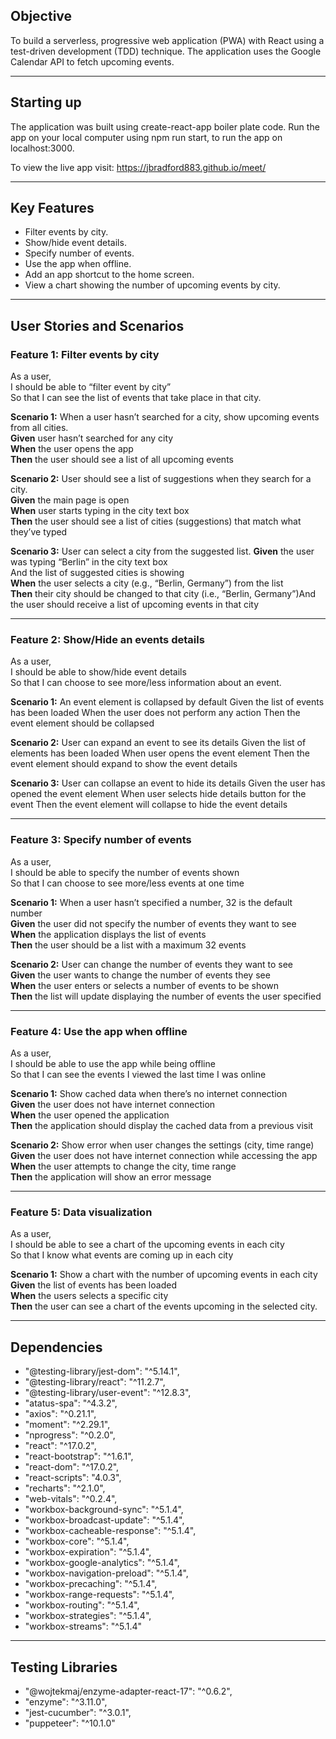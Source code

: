 ## **Objective**
To build a serverless, progressive web application (PWA) with React using a test-driven
development (TDD) technique. The application uses the Google Calendar API to fetch
upcoming events.

---

## **Starting up**

The application was built using create-react-app boiler plate code. Run the app on your local computer using npm run start, to run the app on localhost:3000.

To view the live app visit: https://jbradford883.github.io/meet/

---

## **Key Features**

- Filter events by city.
- Show/hide event details.
- Specify number of events.
- Use the app when offline.
- Add an app shortcut to the home screen.
- View a chart showing the number of upcoming events by city.

---

## **User Stories and Scenarios**


### **Feature 1: Filter events by city** 
As a user,  
I should be able to “filter event by city”  
So that I can see the list of events that take place in that city.

**Scenario 1:**  When a user hasn’t searched for a city, show upcoming events from all cities.  
**Given** user hasn’t searched for any city  
**When** the user opens the app  
**Then** the user should see a list of all upcoming events

**Scenario 2:**  User should see a list of suggestions when they search for a city.  
**Given** the main page is open  
**When** user starts typing in the city text box  
**Then** the user should see a list of cities (suggestions) that match what they’ve typed

**Scenario 3:**  User can select a city from the suggested list.
**Given** the user was typing “Berlin” in the city text box  
And the list of suggested cities is showing  
**When** the user selects a city (e.g., “Berlin, Germany”) from the list  
**Then** their city should be changed to that city (i.e., “Berlin, Germany”)And the user should receive a list of upcoming events in that city

---

### **Feature 2: Show/Hide an events details**

As a user,  
I should be able to show/hide event details  
So that I can choose to see more/less information about an event.

**Scenario 1:** An event element is collapsed by default
Given the list of events has been loaded
When the user does not perform any action
Then  the event element should be collapsed

**Scenario 2:** User can expand an event to see its details
Given the list of elements has been loaded
When user opens the event element
Then the event element should expand to show the event details

**Scenario 3:** User can collapse an event to hide its details
Given the user has opened the event element
When user selects hide details button for the event
Then the event element will collapse to hide the event details

---

### **Feature 3: Specify number of events**

As a user,  
I should be able to specify the number of events shown  
So that I can choose to see more/less events at one time

**Scenario 1:** When a user hasn’t specified a number, 32 is the default number  
**Given** the user did not specify the number of events they want to see  
**When** the application displays the list of events    
**Then** the user should be a list with a maximum 32 events  

**Scenario 2:** User can change the number of events they want to see  
**Given** the user wants to change the number of events they see  
**When** the user enters or selects a number of events to be shown  
**Then** the list will update displaying the number of events the user specified  

---

### **Feature 4: Use the app when offline**

As a user,  
I should be able to use the app while being offline  
So that I can see the events I viewed the last time I was online

**Scenario 1:** Show cached data when there’s no internet connection   
**Given** the user does not have internet connection    
**When** the user opened the application    
**Then** the application should display the cached data from a previous visit

**Scenario 2:** Show error when user changes the settings (city, time range)  
**Given** the user does not have internet connection while accessing the app  
**When** the user attempts to change the city, time range  
**Then** the application will show an error message

---


### **Feature 5: Data visualization**

As a user,  
I should be able to see a chart of the upcoming events in each city  
So that I know what events are coming up in each city

**Scenario 1:** Show a chart with the number of upcoming events in each city  
**Given** the list of events has been loaded  
**When** the users selects a specific city  
**Then** the user can see a chart of the events upcoming in the selected city.  

---

## **Dependencies**

- "@testing-library/jest-dom": "^5.14.1",
- "@testing-library/react": "^11.2.7",
- "@testing-library/user-event": "^12.8.3",
- "atatus-spa": "^4.3.2",
- "axios": "^0.21.1",
- "moment": "^2.29.1",
- "nprogress": "^0.2.0",
- "react": "^17.0.2",
- "react-bootstrap": "^1.6.1",
- "react-dom": "^17.0.2",
- "react-scripts": "4.0.3",
- "recharts": "^2.1.0",
- "web-vitals": "^0.2.4",
- "workbox-background-sync": "^5.1.4",
- "workbox-broadcast-update": "^5.1.4",
- "workbox-cacheable-response": "^5.1.4",
- "workbox-core": "^5.1.4",
- "workbox-expiration": "^5.1.4",
- "workbox-google-analytics": "^5.1.4",
- "workbox-navigation-preload": "^5.1.4",
- "workbox-precaching": "^5.1.4",
- "workbox-range-requests": "^5.1.4",
- "workbox-routing": "^5.1.4",
- "workbox-strategies": "^5.1.4",
- "workbox-streams": "^5.1.4"

---
## **Testing Libraries**

- "@wojtekmaj/enzyme-adapter-react-17": "^0.6.2",
- "enzyme": "^3.11.0",
- "jest-cucumber": "^3.0.1",
- "puppeteer": "^10.1.0"